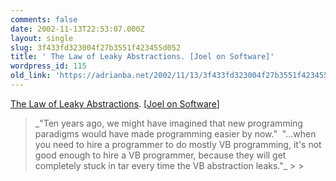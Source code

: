```yaml
---
comments: false
date: 2002-11-13T22:53:07.000Z
layout: single
slug: 3f433fd323004f27b3551f423455d052
title: ' The Law of Leaky Abstractions. [Joel on Software]'
wordpress_id: 115
old_link: 'https://adrianba.net/2002/11/13/3f433fd323004f27b3551f423455d052/'
---
```

[
The Law of Leaky Abstractions](http://www.joelonsoftware.com/articles/LeakyAbstractions.html).
[[Joel on Software](http://www.joelonsoftware.com/)]

<blockquote>_"Ten years ago, we might have imagined that new programming
paradigms would have made programming easier by now." 
"...when you need to hire a programmer to do mostly VB programming,
it's not good enough to hire a VB programmer, because they will get
completely stuck in tar every time the VB abstraction
leaks."_
> 
> </blockquote>
